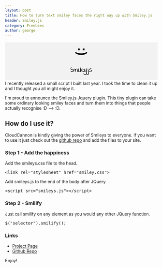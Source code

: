 ```yaml
---
layout: post
title: How to turn text smiley faces the right way up with Smiley.js
header: Smiley.js
category: Freebies
author: george
---
```


![Smiley Project Page](/img/blog/smileys.js.png)
I recently released a small script I built last year. I took the time to clean it up and I thought you all might enjoy it.

I'm proud to announce the Smiley.js Jquery plugin. This tiny plugin can take some ordinary looking smiley faces and turn them into things that people actually recognise :D --> <span class="cheese">:D</span>.

## How do I use it?
CloudCannon is kindly giving the power of Smileys to everyone. If you want to use it just check out the <a target="_blank" href="https://github.com/GeorgePhillips/Smiley.js">github repo</a> and add the files to your site.

### Step 1 - Add the happiness
Add the smileys.css file to the head.
<pre class="prettyprint linenums">&lt;link rel="stylesheet" href="smiley.css"&gt;</pre>

Add smileys.js to the end of the body after JQuery
<pre class="prettyprint linenums">&lt;script src="smileys.js"&gt;&lt;/script&gt;</pre>

### Step 2 - Smilify
Just call smilify on any element as you would any other JQuery function.
<pre class="prettyprint linenums">$("selector").smilify();</pre>

### Links

* <a target="_blank" href="http://cloudcannon.com/smileys/">Project Page</a>
* <a target="_blank" href="https://github.com/GeorgePhillips/Smiley.js">Github Repo</a>

Enjoy!
